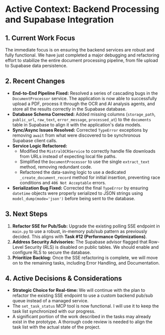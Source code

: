 # Active Context: Backend Processing and Supabase Integration

## 1. Current Work Focus

The immediate focus is on ensuring the backend services are robust and fully functional. We have just completed a major debugging and refactoring effort to stabilize the entire document processing pipeline, from file upload to Supabase data persistence.

## 2. Recent Changes

- **End-to-End Pipeline Fixed:** Resolved a series of cascading bugs in the `DocumentProcessor` service. The application is now able to successfully upload a PDF, process it through the OCR and AI analysis agents, and store all the results correctly in the Supabase database.
- **Database Schema Corrected:** Added missing columns (`storage_path`, `public_url`, `raw_text`, `error_message`, `processed_at`) to the `documents` table in Supabase to align it with the application's data models.
- **Sync/Async Issues Resolved:** Corrected `TypeError` exceptions by removing `await` from what were discovered to be synchronous Supabase client calls.
- **Service Logic Refactored:**
    - Modified the `MistralOCRService` to correctly handle file downloads from URLs instead of expecting local file paths.
    - Simplified the `DocumentProcessor` to use the single `extract_text` method, removing redundant code.
    - Refactored the data-saving logic to use a dedicated `_create_document_record` method for initial insertion, preventing race conditions and `406 Not Acceptable` errors.
- **Serialization Bug Fixed:** Corrected the final `TypeError` by ensuring `datetime` objects were properly serialized to JSON strings using `model_dump(mode='json')` before being sent to the database.

## 3. Next Steps

1.  **Refactor SSE for Pub/Sub:** Upgrade the existing polling SSE endpoint in `main.py` to use a robust, in-memory pub/sub pattern as previously decided. This aligns with **Task #12 (Performance Optimizations)**.
2.  **Address Security Advisories:** The Supabase advisor flagged that Row-Level Security (RLS) is disabled on public tables. We should enable and configure RLS to secure the database.
3.  **Prioritize Backlog:** Once the SSE refactoring is complete, we will move on to the remaining tasks, including Error Handling, and Documentation.

## 4. Active Decisions & Considerations

- **Strategic Choice for Real-time:** We will continue with the plan to refactor the existing SSE endpoint to use a custom backend pub/sub queue instead of a managed service.
- The `set_task_status` MCP tool is now functional. I will use it to keep the task list synchronized with our progress.
- A significant portion of the work described in the tasks may already exist in the prototype. A thorough code review is needed to align the task list with the actual state of the project. 
